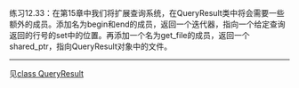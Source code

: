 练习12.33：在第15章中我们将扩展查询系统，在QueryResult类中将会需要一些额外的成员。添加名为begin和end的成员，返回一个迭代器，指向一个给定查询返回的行号的set中的位置。再添加一个名为get_file的成员，返回一个shared_ptr，指向QueryResult对象中的文件。

---

见[class QueryResult](./example_TextQuery/QueryResult.h)
